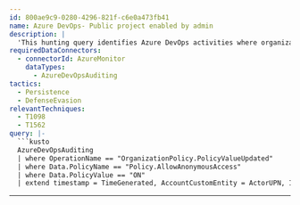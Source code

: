 ```yaml
---
id: 800ae9c9-0280-4296-821f-c6e0a473fb41
name: Azure DevOps- Public project enabled by admin
description: |
  'This hunting query identifies Azure DevOps activities where organization public projects policy enabled by the admin'
requiredDataConnectors:
  - connectorId: AzureMonitor
    dataTypes:
      - AzureDevOpsAuditing
tactics:
  - Persistence
  - DefenseEvasion
relevantTechniques:
  - T1098
  - T1562
query: |-
  ```kusto
  AzureDevOpsAuditing
  | where OperationName == "OrganizationPolicy.PolicyValueUpdated"
  | where Data.PolicyName == "Policy.AllowAnonymousAccess"
  | where Data.PolicyValue == "ON"
  | extend timestamp = TimeGenerated, AccountCustomEntity = ActorUPN, IPCustomEntity = IpAddress
  ```
---
```


